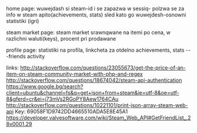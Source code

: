 home page: wuwejdash si steam-id i se zapazwa w sessiq- polzwa se za info w steam apito(achievements, stats)
  sled kato go wuwejdesh-osnowni statistiki (igri)

steam market page:
  steam market srawnqwane na itemi po cena, w razlichni waluti(keys), procent pri prodawane

profile page:
  statistiki na profila, linkcheta za otdelno achievements, stats
  ---friends activity

links:
http://stackoverflow.com/questions/23055673/get-the-price-of-an-item-on-steam-community-market-with-php-and-regex
http://stackoverflow.com/questions/18674042/steam-api-authentication
https://www.google.bg/search?client=ubuntu&channel=fs&q=get+json+from+steam&ie=utf-8&oe=utf-8&gferd=cr&ei=j73mVs2RGoPY8Aew1764CAu
http://stackoverflow.com/questions/10221101/print-json-array-steam-web-api
Key: 69058F1D9742DD4665510ADA5E8E45A1
https://developer.valvesoftware.com/wiki/Steam_Web_API#GetFriendList_.28v0001.29


